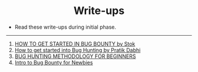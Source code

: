 <h1 align="center"> Write-ups </h1>
<ul>
	<li>Read these write-ups during initial phase.</li>
</ul>
<hr>

<ol>
<li><a href="https://medium.com/@stokochtrubbel/how-to-get-started-in-bug-bounty-9-pro-tips-69c13f3c74c6">HOW TO GET STARTED IN BUG BOUNTY by Stok</a></li>
<li><a href="https://medium.com/bugbountywriteup/how-to-get-started-into-bug-bounty-1be52b3064e0">How to get started into Bug Hunting by Pratik Dabhi</a></li>
<li><a href="https://medium.com/@mahendrapurbia19/bug-hunting-methodology-for-beginners-20b56f5e7d19">BUG HUNTING METHODOLOGY FOR BEGINNERS</a></li>
<li><a href="https://medium.com/bugbountywriteup/introduction-to-bug-bounty-for-noobs-46654bd6e0e2">Intro to Bug Bounty for Newbies</a></li>
</ol>